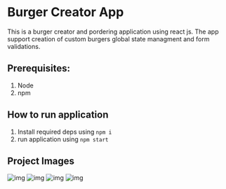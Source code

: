 # Burger Creator App

This is a burger creator and pordering application using react js. The app support creation of custom burgers global state managment and form validations.

## Prerequisites:
1. Node
2. npm

## How to run application
1. Install required deps using
`npm i`
2. run application using 
`npm start`

## Project Images
![img](https://github.com/SaadJamilAkhtar/Project-Images/blob/master/burger-builder-1.png?raw=true)
![img](https://github.com/SaadJamilAkhtar/Project-Images/blob/master/burger-builder-2.png?raw=true)
![img](https://github.com/SaadJamilAkhtar/Project-Images/blob/master/burger-builder-3.png?raw=true)
![img](https://github.com/SaadJamilAkhtar/Project-Images/blob/master/burger-builder-4.png?raw=true)